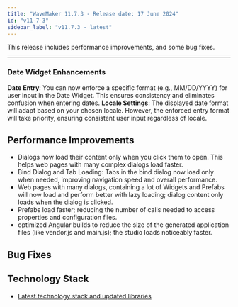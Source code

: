 ```yaml
---
title: "WaveMaker 11.7.3 - Release date: 17 June 2024"
id: "v11-7-3"
sidebar_label: "v11.7.3 - latest"
---
```


This release includes performance improvements, and some bug fixes.

---

### Date Widget Enhancements

**Date Entry**: You can now enforce a specific format (e.g., MM/DD/YYYY) for user input in the Date Widget. This ensures consistency and eliminates confusion when entering dates.
**Locale Settings**: The displayed date format will adapt based on your chosen locale. However, the enforced entry format will take priority, ensuring consistent user input regardless of locale.


## Performance Improvements

- Dialogs now load their content only when you click them to open. This helps web pages with many complex dialogs load faster.
- Bind Dialog and Tab Loading: Tabs in the bind dialog now load only when needed, improving navigation speed and overall performance.
- Web pages with many dialogs, containing a lot of Widgets and Prefabs will now load and perform better with lazy loading; dialog content only loads when the dialog is clicked.
- Prefabs load faster; reducing the number of calls needed to access properties and configuration files. 
- optimized Angular builds to reduce the size of the generated application files (like vendor.js and main.js); the studio loads noticeably faster.

## Bug Fixes



## Technology Stack

- [Latest technology stack and updated libraries](/learn/wavemaker-release-notes#technology-stack)
